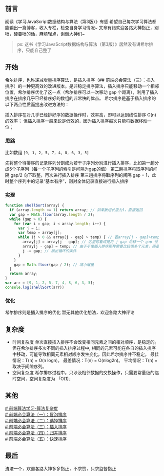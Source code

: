## 前言
阅读《学习JavaScript数据结构与算法（第3版）》有感
希望自己每次学习算法都能输出一篇博客，收入专栏，检查自身学习情况~ 文章有错欢迎各路大神指正，别喷，硬要喷的话，麻烦轻点，谢谢大神们~

> ps: 这书《学习JavaScript数据结构与算法（第3版）》居然没有讲希尔排序，只能自己整了

## 开始
希尔排序，也称递减增量排序算法，是插入排序（## 前端必会算法（三）：插入排序）的一种更高效的改进版本。是非稳定排序算法，插入排序只能移动一个相邻位置，希尔排序优化了这一点（希尔排序可以一次移动 gap 个距离），利用了插入排序在排序几乎已经排序好的数组的非常快的优点。
希尔排序是基于插入排序的以下两点性质而提出改进方法的：

插入排序在对几乎已经排好序的数据操作时，效率高，即可以达到线性排序 O(n) 的效率；
但插入排序一般来说是低效的，因为插入排序每次只能将数据移动一位；

### 思路
比如数组 `[9, 1, 2, 5, 7, 4, 8, 6, 3, 5]`


先将整个待排序的记录序列分割成为若干子序列分别进行插入排序，比如第一趟分成5个子序列（每一个子序列的索引是间隔为gap的值）
第二趟排序将取序列的间隔 gap/2 向下取整，再次进行插入排序
第三趟排序将取序列的间隔 gap = 1，此时整个序列中的记录“基本有序”，则对全体记录直接进行插入排序

### 实现
```js
function shellSort(array) {
  if (array.length <= 1) return array; // 如果数组长度为1，直接返回
  var gap = Math.floor(array.length / 2);
  while (gap > 0) {
    for (var i = gap; i < array.length; i++) {
      var j = i;
      var temp = array[j];
      while (j > 0 && array[j - gap] > temp) { // 若array[j - gap]>temp(即array[j]) 则互换位置
        array[j] = array[j - gap]; // 这里可看成是将 j-gap 后移一个 gap 位 //TODO 插入排序这里是后移一位
        array[j - gap] = temp; // 由于不像插入排序那样需要比较很多个元素，而是两个数的比较，此处将大得值往前移一个 gap 位即可
        j -= gap; // 跳出循环的条件
      }
    }
    gap = Math.floor(gap / 2); // 减小增量
  }
  return array;
}
var arr = [9, 1, 2, 5, 7, 4, 8, 6, 3, 5];
console.log(shellSort(arr))
```
### 优化
希尔排序则是插入排序的优化
暂无其他优化想法，欢迎各路大神评论
## 复杂度

- 时间复杂度
单次直接插入排序不会改变相同元素之间的相对顺序，是稳定的。
但在希尔排序多次不同的插入排序过程中, 相同的元素可能在各自的插入排序中移动，可能导致相同元素相对顺序发生变化。因此希尔排序并不稳定。
最佳情况：T(n) = O(n logn)。 最差情况：T(n) = O(nlog2n)。 平均情况：T(n) = 取决于间隙序列。
- 空间复杂度
希尔排序过程中，只涉及相邻数据的交换操作，只需要常量级的临时空间，空间复杂度为 「O(1)」

## 其他
[# 前端算法学习-算法复杂度](https://juejin.cn/post/7034077582584709150)\
[# 前端必会算法（一）：冒泡排序](https://juejin.cn/post/7034765646390886437)\
[# 前端必会算法（二）：选择排序](https://juejin.cn/post/7034819462687621133)\
[# 前端必会算法（三）：插入排序](https://juejin.cn/post/7036181901022855175)\
[# 前端必会算法（四）：归并排序](https://juejin.cn/post/7036277115905540103)\
[# 前端必会算法（五）：快速排序](https://juejin.cn/post/7037137749387771940)
## 最后
渣渣一个，欢迎各路大神多多指正，不求赞，只求监督指正